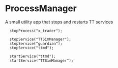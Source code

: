 ProcessManager
==============

A small utility app that stops and restarts TT services 
```
  stopProcess("x_trader");  

  stopService("TTSimManager");  
  stopService("guardian");  
  stopService("ttmd");  

  startService("ttmd");  
  startService("TTSimManager");  
```
